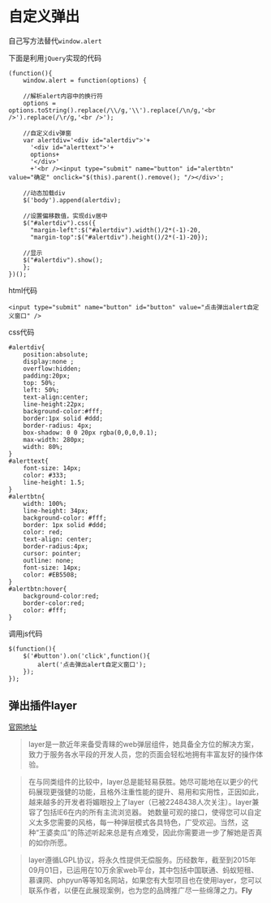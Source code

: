 # 自定义弹出

自己写方法替代`window.alert`

下面是利用`jQuery`实现的代码

```
(function(){
	window.alert = function(options) {

    //解析alert内容中的换行符
  	options = options.toString().replace(/\\/g,'\\').replace(/\n/g,'<br />').replace(/\r/g,'<br />');

    //自定义div弹窗
  	var alertdiv='<div id="alertdiv">'+
      '<div id="alerttext">'+
      options+
      '</div>'
      +'<br /><input type="submit" name="button" id="alertbtn" value="确定" onclick="$(this).parent().remove(); "/></div>';

    //动态加载div
  	$('body').append(alertdiv);

    //设置偏移数值，实现div居中
  	$("#alertdiv").css({
      "margin-left":$("#alertdiv").width()/2*(-1)-20,
      "margin-top":$("#alertdiv").height()/2*(-1)-20});

    //显示
  	$("#alertdiv").show();
	};
})();
```

html代码

```
<input type="submit" name="button" id="button" value="点击弹出alert自定义窗口" />
```

css代码

```
#alertdiv{
    position:absolute;
    display:none ;
    overflow:hidden;
    padding:20px;
    top: 50%;
    left: 50%;
    text-align:center;
    line-height:22px;
    background-color:#fff;
    border:1px solid #ddd;
    border-radius: 4px;
    box-shadow: 0 0 20px rgba(0,0,0,0.1);
    max-width: 280px;
    width: 80%;
}
#alerttext{
    font-size: 14px;
    color: #333;
    line-height: 1.5;
}
#alertbtn{
    width: 100%;
    line-height: 34px;
    background-color: #fff;
    border: 1px solid #ddd;
    color: red;
    text-align: center;
    border-radius:4px;
    cursor: pointer;
    outline: none;
    font-size: 14px;
    color: #EB5508;
}
#alertbtn:hover{
    background-color:red;
    border-color:red;
    color: #fff;
}
```

调用js代码

```
$(function(){
	$('#button').on('click',function(){
		alert('点击弹出alert自定义窗口');
	});
});
```

## 弹出插件layer

[官网地址](http://layer.layui.com/)

> layer是一款近年来备受青睐的web弹层组件，她具备全方位的解决方案，致力于服务各水平段的开发人员，您的页面会轻松地拥有丰富友好的操作体验。

> 在与同类组件的比较中，layer总是能轻易获胜。她尽可能地在以更少的代码展现更强健的功能，且格外注重性能的提升、易用和实用性，正因如此，越来越多的开发者将媚眼投上了layer（已被2248438人次关注）。layer兼容了包括IE6在内的所有主流浏览器。 她数量可观的接口，使得您可以自定义太多您需要的风格，每一种弹层模式各具特色，广受欢迎。当然，这种“王婆卖瓜”的陈述听起来总是有点难受，因此你需要进一步了解她是否真的如你所愿。

> layer遵循LGPL协议，将永久性提供无偿服务。历经数年，截至到2015年09月01日，已运用在10万余家web平台，其中包括中国联通、蚂蚁短租、慕课网、phpyun等等知名网站，如果您有大型项目也在使用layer，您可以联系作者，以便在此展现案例，也为您的品牌推广尽一些绵薄之力。**Fly**


